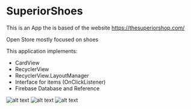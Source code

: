 # SuperiorShoes

This is an App the is based of the website https://thesuperiorshop.com/

Open Store mostly focused on shoes

This application implements:
- CardView
- RecyclerView
- RecyclerView.LayoutManager
- Interface for items (OnClickListener)
- Firebase Database and Reference


![alt text](https://i.ibb.co/dLmRSD1/Screenshot-20190211-124351.png)
![alt text](https://i.ibb.co/t8y2GP9/Screenshot-20190211-124355.png)
![alt text](https://i.ibb.co/BGkGCj1/Screenshot-20190211-124410.png)
